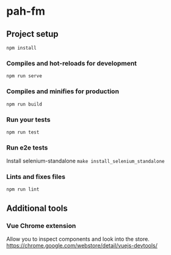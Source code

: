 # pah-fm

## Project setup
```
npm install
```

### Compiles and hot-reloads for development
```
npm run serve
```

### Compiles and minifies for production
```
npm run build
```

### Run your tests
```
npm run test
```

### Run e2e tests
Install selenium-standalone
```make install_selenium_standalone```

### Lints and fixes files
```
npm run lint
```


## Additional tools

### Vue Chrome extension
Allow you to inspect components and look into the store.
https://chrome.google.com/webstore/detail/vuejs-devtools/
